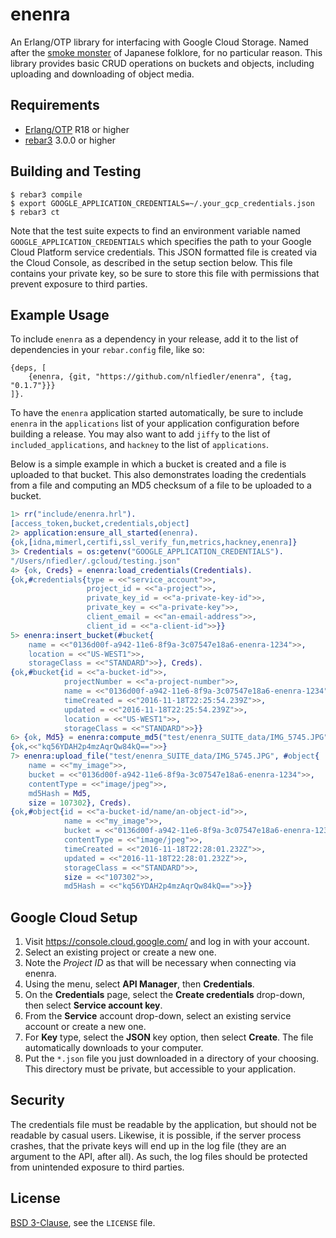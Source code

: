 # enenra

An Erlang/OTP library for interfacing with Google Cloud Storage. Named after the [smoke monster](https://en.wikipedia.org/wiki/Enenra) of Japanese folklore, for no particular reason. This library provides basic CRUD operations on buckets and objects, including uploading and downloading of object media.

## Requirements

* [Erlang/OTP](http://www.erlang.org) R18 or higher
* [rebar3](https://github.com/erlang/rebar3/) 3.0.0 or higher

## Building and Testing

```
$ rebar3 compile
$ export GOOGLE_APPLICATION_CREDENTIALS=~/.your_gcp_credentials.json
$ rebar3 ct
```

Note that the test suite expects to find an environment variable named `GOOGLE_APPLICATION_CREDENTIALS` which specifies the path to your Google Cloud Platform service credentials. This JSON formatted file is created via the Cloud Console, as described in the setup section below. This file contains your private key, so be sure to store this file with permissions that prevent exposure to third parties.

## Example Usage

To include `enenra` as a dependency in your release, add it to the list of dependencies in your `rebar.config` file, like so:

```
{deps, [
    {enenra, {git, "https://github.com/nlfiedler/enenra", {tag, "0.1.7"}}}
]}.
```

To have the `enenra` application started automatically, be sure to include `enenra` in the `applications` list of your application configuration before building a release. You may also want to add `jiffy` to the list of `included_applications`, and `hackney` to the list of `applications`.

Below is a simple example in which a bucket is created and a file is uploaded to that bucket. This also demonstrates loading the credentials from a file and computing an MD5 checksum of a file to be uploaded to a bucket.

```erlang
1> rr("include/enenra.hrl").
[access_token,bucket,credentials,object]
2> application:ensure_all_started(enenra).
{ok,[idna,mimerl,certifi,ssl_verify_fun,metrics,hackney,enenra]}
3> Credentials = os:getenv("GOOGLE_APPLICATION_CREDENTIALS").
"/Users/nfiedler/.gcloud/testing.json"
4> {ok, Creds} = enenra:load_credentials(Credentials).
{ok,#credentials{type = <<"service_account">>,
                 project_id = <<"a-project">>,
                 private_key_id = <<"a-private-key-id">>,
                 private_key = <<"a-private-key">>,
                 client_email = <<"an-email-address">>,
                 client_id = <<"a-client-id">>}}
5> enenra:insert_bucket(#bucket{
    name = <<"0136d00f-a942-11e6-8f9a-3c07547e18a6-enenra-1234">>,
    location = <<"US-WEST1">>,
    storageClass = <<"STANDARD">>}, Creds).
{ok,#bucket{id = <<"a-bucket-id">>,
            projectNumber = <<"a-project-number">>,
            name = <<"0136d00f-a942-11e6-8f9a-3c07547e18a6-enenra-1234">>,
            timeCreated = <<"2016-11-18T22:25:54.239Z">>,
            updated = <<"2016-11-18T22:25:54.239Z">>,
            location = <<"US-WEST1">>,
            storageClass = <<"STANDARD">>}}
6> {ok, Md5} = enenra:compute_md5("test/enenra_SUITE_data/IMG_5745.JPG").
{ok,<<"kq56YDAH2p4mzAqrQw84kQ==">>}
7> enenra:upload_file("test/enenra_SUITE_data/IMG_5745.JPG", #object{
    name = <<"my_image">>,
    bucket = <<"0136d00f-a942-11e6-8f9a-3c07547e18a6-enenra-1234">>,
    contentType = <<"image/jpeg">>,
    md5Hash = Md5,
    size = 107302}, Creds).
{ok,#object{id = <<"a-bucket-id/name/an-object-id">>,
            name = <<"my_image">>,
            bucket = <<"0136d00f-a942-11e6-8f9a-3c07547e18a6-enenra-1234">>,
            contentType = <<"image/jpeg">>,
            timeCreated = <<"2016-11-18T22:28:01.232Z">>,
            updated = <<"2016-11-18T22:28:01.232Z">>,
            storageClass = <<"STANDARD">>,
            size = <<"107302">>,
            md5Hash = <<"kq56YDAH2p4mzAqrQw84kQ==">>}}
```

## Google Cloud Setup

1. Visit https://console.cloud.google.com/ and log in with your account.
1. Select an existing project or create a new one.
1. Note the *Project ID* as that will be necessary when connecting via enenra.
1. Using the menu, select **API Manager**, then **Credentials**.
1. On the **Credentials** page, select the **Create credentials** drop-down, then select **Service account key**.
1. From the **Service** account drop-down, select an existing service account or create a new one.
1. For **Key** type, select the **JSON** key option, then select **Create**. The file automatically downloads to your computer.
1. Put the `*.json` file you just downloaded in a directory of your choosing. This directory must be private, but accessible to your application.

## Security

The credentials file must be readable by the application, but should not be readable by casual users. Likewise, it is possible, if the server process crashes, that the private keys will end up in the log file (they are an argument to the API, after all). As such, the log files should be protected from unintended exposure to third parties.

## License

[BSD 3-Clause](https://opensource.org/licenses/BSD-3-Clause), see the `LICENSE` file.
